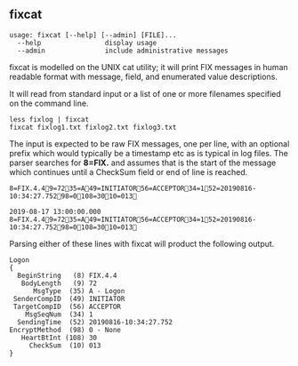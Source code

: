 ## fixcat

``` shell
usage: fixcat [--help] [--admin] [FILE]...
  --help                display usage
  --admin               include administrative messages
```

fixcat is modelled on the UNIX cat utility; it will print FIX messages in human readable format with message, field, and enumerated value descriptions.

It will read from standard input or a list of one or more filenames specified on the command line.

``` shell
less fixlog | fixcat
fixcat fixlog1.txt fixlog2.txt fixlog3.txt
```

The input is expected to be raw FIX messages, one per line, with an optional prefix which would typically be a timestamp etc as is typical in log files. The parser searches for **8=FIX.** and assumes that is the start of the message which continues until a CheckSum field or end of line is reached.

```
8=FIX.4.49=7235=A49=INITIATOR56=ACCEPTOR34=152=20190816-10:34:27.75298=0108=3010=013

2019-08-17 13:00:00.000 8=FIX.4.49=7235=A49=INITIATOR56=ACCEPTOR34=152=20190816-10:34:27.75298=0108=3010=013
```

Parsing either of these lines with fixcat will product the following output.

```
Logon
{
  BeginString   (8) FIX.4.4
   BodyLength   (9) 72
      MsgType  (35) A - Logon
 SenderCompID  (49) INITIATOR
 TargetCompID  (56) ACCEPTOR
    MsgSeqNum  (34) 1
  SendingTime  (52) 20190816-10:34:27.752
EncryptMethod  (98) 0 - None
   HeartBtInt (108) 30
     CheckSum  (10) 013
}
```